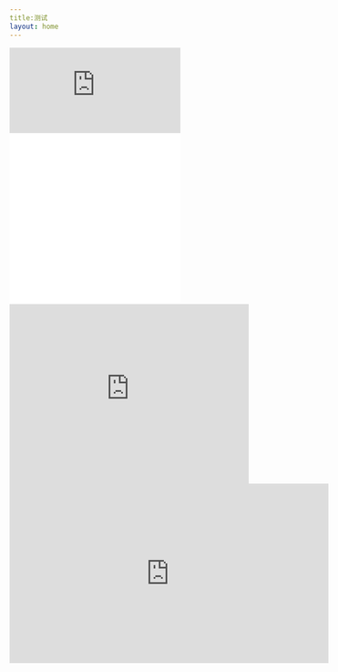 ```yaml
---
title:测试
layout: home
---
```


<div class="iframe-container"><iframe class="responsive-iframe" src="https://www.youtube.com/embed/-FHc_lZ6jJY" frameborder="no" allowfullscreen="1">&nbsp;</iframe></div>

<div class="iframe-container"><iframe class="responsive-iframe" src="//player.bilibili.com/player.html?aid=838645625&bvid=BV1Hg4y1v7qd&cid=207342907&page=1" frameborder="no" allowfullscreen="1">&nbsp;</iframe></div>

<div class="iframe-container">
<iframe class="responsive-iframe" src="//player.bilibili.com/player.html?aid=82312771&bvid=BV1wJ411j7ns&cid=140832040&page=1" frameborder="no" allowfullscreen="1">&nbsp;</iframe>
</div>

<iframe width="420" height="315" src="http://www.youtube.com/embed/dQw4w9WgXcQ" frameborder="0" allowfullscreen>&nbsp;</iframe>

<iframe id="video" width="560" height="315" src="https://www.youtube.com/embed/LgWX2sPZQsE/" frameborder="0" allow="autoplay; encrypted-media" allowfullscreen=""></iframe>